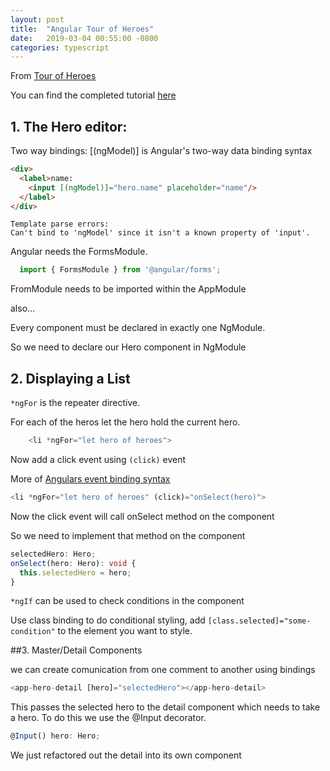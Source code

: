 ```yaml
---
layout: post
title:  "Angular Tour of Heroes"
date:   2019-03-04 00:55:00 -0800
categories: typescript
---
```


From [Tour of Heroes](https://angular.io/tutorial)

You can find the completed tutorial [here](https://github.com/guckin/angular-heroes-tour)

## 1. The Hero editor: 

Two way bindings:
[(ngModel)] is Angular's two-way data binding syntax
  ```html
  <div>
    <label>name:
      <input [(ngModel)]="hero.name" placeholder="name"/>
    </label>
  </div>
```

```
Template parse errors:
Can't bind to 'ngModel' since it isn't a known property of 'input'.
```

Angular needs the FormsModule.

```typescript
  import { FormsModule } from '@angular/forms';
```

FromModule needs to be imported within the AppModule

also...

Every component must be declared in exactly one NgModule.

So we need to declare our Hero component in NgModule

## 2. Displaying a List

`*ngFor` is the repeater directive.

For each of the heros let the hero hold the current hero.

```typescript
	<li *ngFor="let hero of heroes">
```

Now add a click event using `(click)` event

More of [Angulars event binding syntax](https://angular.io/guide/template-syntax#event-binding)

```typescript
<li *ngFor="let hero of heroes" (click)="onSelect(hero)">

```

Now the click event will call onSelect method on the component

So we need to implement that method on the component
```typescript
selectedHero: Hero;
onSelect(hero: Hero): void {
  this.selectedHero = hero;
}
```


`*ngIf` can be used to check conditions in the component

 Use class binding to do conditional styling, add `[class.selected]="some-condition"` to the element you want to style.
 
 
 
##3. Master/Detail Components

we can create comunication from one comment to another using bindings

```typescript 
<app-hero-detail [hero]="selectedHero"></app-hero-detail>
```

This passes the selected hero to the detail component which needs to take a hero. To do this we use the @Input decorator.

```typescript
@Input() hero: Hero;
```

We just refactored out the detail into its own component
 
 



